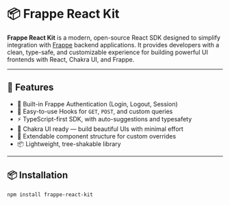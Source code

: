 # 📦 Frappe React Kit

**Frappe React Kit** is a modern, open-source React SDK designed to simplify integration with [Frappe](https://frappeframework.com) backend applications. It provides developers with a clean, type-safe, and customizable experience for building powerful UI frontends with React, Chakra UI, and Frappe.

---

## 🚀 Features

- 🔐 Built-in Frappe Authentication (Login, Logout, Session)
- 🔄 Easy-to-use Hooks for `GET`, `POST`, and custom queries
- ⚡ TypeScript-first SDK, with auto-suggestions and typesafety
- 🎨 Chakra UI ready — build beautiful UIs with minimal effort
- 🧩 Extendable component structure for custom overrides
- 📦 Lightweight, tree-shakable library

---

## 📦 Installation

```bash
npm install frappe-react-kit
